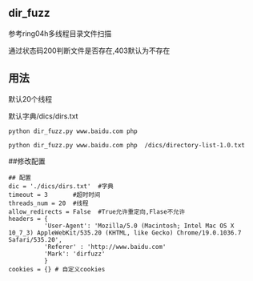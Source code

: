 ## dir_fuzz
参考ring04h多线程目录文件扫描

通过状态码200判断文件是否存在,403默认为不存在

## 用法

默认20个线程

默认字典/dics/dirs.txt

```
python dir_fuzz.py www.baidu.com php

python dir_fuzz.py www.baidu.com php  /dics/directory-list-1.0.txt

```
##修改配置

```
## 配置
dic = './dics/dirs.txt'  #字典
timeout = 3       #超时时间
threads_num = 20  #线程
allow_redirects = False  #True允许重定向,Flase不允许
headers = {
		  'User-Agent': 'Mozilla/5.0 (Macintosh; Intel Mac OS X 10_7_3) AppleWebKit/535.20 (KHTML, like Gecko) Chrome/19.0.1036.7 Safari/535.20',
	      'Referer' : 'http://www.baidu.com'
          'Mark': 'dirfuzz'
          }
cookies = {} # 自定义cookies
```